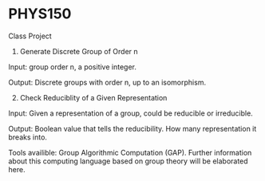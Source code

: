 # PHYS150
Class Project

1) Generate Discrete Group of Order n

Input: group order n, a positive integer.


Output: Discrete groups with order n, up to an isomorphism.




2) Check Reduciblity of a Given Representation

Input: Given a representation of a group, could be reducible or irreducible.


Output: Boolean value that tells the reducibility. How many representation it breaks into.


Tools availible: Group Algorithmic Computation (GAP). Further information about this computing language based on group theory will be elaborated here.

